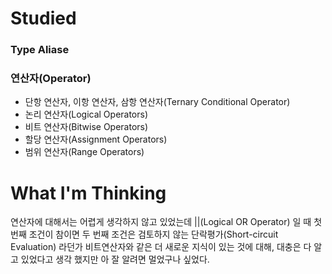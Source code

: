 # Studied
### Type Aliase
### 연산자(Operator)
- 단항 연산자, 이항 연산자, 삼항 연산자(Ternary Conditional Operator)
- 논리 연산자(Logical Operators)
- 비트 연산자(Bitwise Operators)
- 할당 연산자(Assignment Operators)
- 범위 연산자(Range Operators)

# What I'm Thinking
연산자에 대해서는 어렵게 생각하지 않고 있었는데 ||(Logical OR Operator) 일 때 첫 번째 조건이 참이면 두 번째 조건은 검토하지 않는 단락평가(Short-circuit Evaluation) 라던가 비트연산자와 같은 더 새로운 지식이 있는 것에 대해, 대충은 다 알고 있었다고 생각 했지만 아 잘 알려면 멀었구나 싶었다.
